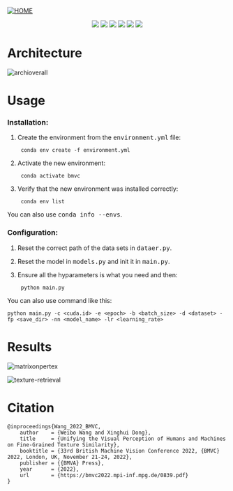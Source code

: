 [![HOME](https://user-images.githubusercontent.com/85012818/205025966-a8e7ce83-e43c-447c-89ad-b0430561dab0.png)](https://bmvc2022.mpi-inf.mpg.de/839/)
<p align="center"> 
<a href="https://britishmachinevisionassociation.github.io/bmvc" ><img src="https://img.shields.io/badge/HOME-BMVC-blue.svg"></a>
<a href="https://bmvc2022.mpi-inf.mpg.de/839/" ><img src="https://img.shields.io/badge/HOME-Paper-important.svg"></a>
<a href="https://bmvc2022.mpi-inf.mpg.de/0839.pdf" ><img src="https://img.shields.io/badge/PDF-Paper-blueviolet.svg"></a>
<a href="https://bmvc2022.mpi-inf.mpg.de/0839_poster.pdf" ><img src="https://img.shields.io/badge/-Poster-ff69b7.svg"></a>
<a href="https://bmvc2022.mpi-inf.mpg.de/0839_video.mp4" ><img src="https://img.shields.io/badge/-Video-brightgreen.svg"></a>
<a href="https://bmvc2022.mpi-inf.mpg.de/0839_supp.pdf" ><img src="https://img.shields.io/badge/-Supplementary-green.svg"></a>
</p>

# Architecture

![archioverall](https://user-images.githubusercontent.com/85012818/205044316-995d7972-93ad-4673-b10d-44fd731913a7.png)
<!-- ![1669618815992](https://user-images.githubusercontent.com/85012818/204213933-9d91852f-cad1-45a1-94a3-23da70fd1857.png) -->

# Usage
### Installation:
1. Create the environment from the <kbd>environment.yml</kbd> file:

        conda env create -f environment.yml

2. Activate the new environment:

        conda activate bmvc

3. Verify that the new environment was installed correctly:

        conda env list

You can also use <kbd>conda info --envs</kbd>.

### Configuration:
1. Reset the correct path of the data sets in <kbd>dataer.py</kbd>.
2. Reset the model in <kbd>models.py</kbd> and init it in <kbd>main.py</kbd>.
3. Ensure all the hyparameters is what you need and then:

        python main.py

You can also use command like this:

    python main.py -c <cuda.id> -e <epoch> -b <batch_size> -d <dataset> -fp <save_dir> -nn <model_name> -lr <learning_rate>

# Results

![matrixonpertex](https://user-images.githubusercontent.com/85012818/205043674-8a309e54-9443-4295-935c-be9d91b8ba75.png)


![texture-retrieval](https://user-images.githubusercontent.com/85012818/205043749-ecb5111b-1086-4e52-9acf-1fe7535eaf32.png)


# Citation

    @inproceedings{Wang_2022_BMVC,
        author    = {Weibo Wang and Xinghui Dong},
        title     = {Unifying the Visual Perception of Humans and Machines on Fine-Grained Texture Similarity},
        booktitle = {33rd British Machine Vision Conference 2022, {BMVC} 2022, London, UK, November 21-24, 2022},
        publisher = {{BMVA} Press},
        year      = {2022},
        url       = {https://bmvc2022.mpi-inf.mpg.de/0839.pdf}
    }

